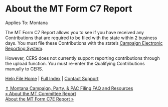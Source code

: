  About the MT Form C7 Report
==========

Applies To: Montana

The MT Form C7 Report allows you to see if you have received any Contributions that are required to be filed with the state within 2 business days. You must file these Contributions with the state’s [Campaign Electronic Reporting System](https://cers-ext.mt.gov/CampaignTracker/dashboard;jsessionid=676098C9517E8E60DAE184BA71E61053).

However, CERS does not currently support reporting contributions through the upload function. You must re-enter the Qualifying Contributions manually to CERS.

[Help File Home](/help/) | [Full Index](/Help-File-Directory/) | [Contact Support](mailto:support@ISPolitical.com)

[⇑ Montana Campaign, Party, & PAC Filing FAQ and Resources](/Montana-Campaign-Party-PAC-Filing-FAQ-and-Resources)  
[« About the MT Committee Report](/About-the-MT-Committee-Report)  
[About the MT Form C7E Report »](/About-the-MT-Form-C7E)
